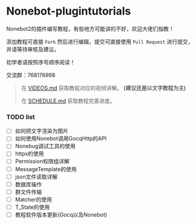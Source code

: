 # Nonebot-plugintutorials
Nonebot2的插件编写教程，有些地方可能讲的不好，欢迎大佬们指教！

添加教程可直接 `Fork` 然后进行编辑，提交可直接使用 `Pull Request` 进行提交，并请等待审核及建议。

初学者请按照序号顺序阅读！

交流群：768176998

> 在 [VIDEOS.md](videos.md) 获取教程对应的视频讲解。 **(建议还是以文字教程为主)**
>
> 在 [SCHEDULE.md](schedule.md) 获取教程完善进度。

### TODO list

- [ ] 如何把文字渲染为图片
- [ ] 如何使用Nonebot调用GocqHttp的API
- [ ] Nonebug调试工具的使用
- [ ] httpx的使用
- [ ] Permission权限组详解
- [ ] MessageTemplate的使用
- [ ] json文件读取详解
- [ ] 数据库操作
- [ ] 群文件传输
- [ ] Matcher的使用
- [ ] T_State的使用
- [ ] 教程软件版本更新(Gocq以及Nonebot)